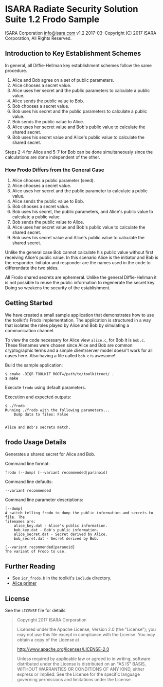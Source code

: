 # ISARA Radiate Security Solution Suite 1.2 Frodo Sample
ISARA Corporation <info@isara.com>
v1.2 2017-03: Copyright (C) 2017 ISARA Corporation, All Rights Reserved.

## Introduction to Key Establishment Schemes

In general, all Diffie-Hellman key establishment schemes follow the same
procedure.

1.  Alice and Bob agree on a set of public parameters.
2.  Alice chooses a secret value.
3.  Alice uses her secret and the public parameters to calculate a public value.
4.  Alice sends the public value to Bob.
5.  Bob chooses a secret value.
6.  Bob uses his secret and the public parameters to calculate a public value.
7.  Bob sends the public value to Alice.
8.  Alice uses her secret value and Bob's public value to calculate the shared
    secret.
9.  Bob uses his secret value and Alice's public value to calculate the shared
    secret.

Steps 2-4 for Alice and 5-7 for Bob can be done simultaneously since the
calculations are done independent of the other.

### How Frodo Differs from the General Case

1.  Alice chooses a public parameter (seed).
2.  Alice chooses a secret value.
3.  Alice uses her secret and the public parameter to calculate a public value.
4.  Alice sends the public value to Bob.
5.  Bob chooses a secret value.
6.  Bob uses his secret, the public parameters, and Alice's public value to
    calculate a public value.
7.  Bob sends the public value to Alice.
8.  Alice uses her secret value and Bob's public value to calculate the shared
    secret.
9.  Bob uses his secret value and Alice's public value to calculate the shared
    secret.

Unlike the general case Bob cannot calculate his public value without first
receiving Alice's public value. In this scenario Alice is the initiator and Bob
is the responder. Initiator and responder are the names used in the code to
differentiate the two sides.

All Frodo shared secrets are ephemeral. Unlike the general Diffie-Hellman it is
not possible to reuse the public information to regenerate the secret key. Doing
so weakens the security of the establishment.

## Getting Started

We have created a small sample application that demonstrates how to use the
toolkit's Frodo implementation. The application is structured in a way that
isolates the roles played by Alice and Bob by simulating a communication
channel.

To view the code necessary for Alice view `alice.c`, for Bob it is `bob.c`.
These filenames were chosen since Alice and Bob are common cryptographic terms
and a simple client/server model doesn't work for all cases here. Also having a
file called `bob.c` is awesome!

Build the sample application:

```
$ cmake -DIQR_TOOLKIT_ROOT=/path/to/toolkitroot/ .
$ make
```

Execute `frodo` using default parameters.

Execution and expected outputs:

```
$ ./frodo
Running ./frodo with the following parameters...
    Dump data to files: False


Alice and Bob's secrets match.
```

## frodo Usage Details

Generates a shared secret for Alice and Bob.

Command line format:

```
frodo [--dump] [--variant recommended|paranoid]
```

Command line defaults:

```
--variant recommended
```

Command line parameter descriptions:

```
[--dump]
A switch telling frodo to dump the public information and secrets to file. The
filenames are:
    alice_key.dat - Alice's public information.
    bob_key.dat - Bob's public information.
    alice_secret.dat - Secret derived by Alice.
    bob_secret.dat - Secret derived by Bob.

[--variant recommended|paranoid]
The variant of Frodo to use.
```

## Further Reading

* See `iqr_frodo.h` in the toolkit's `include` directory.
* [Alice primer](http://www.gutenberg.org/ebooks/11.txt.utf-8)

## License

See the `LICENSE` file for details:

> Copyright 2017 ISARA Corporation
> 
> Licensed under the Apache License, Version 2.0 (the "License");
> you may not use this file except in compliance with the License.
> You may obtain a copy of the License at
> 
> http://www.apache.org/licenses/LICENSE-2.0
> 
> Unless required by applicable law or agreed to in writing, software
> distributed under the License is distributed on an "AS IS" BASIS,
> WITHOUT WARRANTIES OR CONDITIONS OF ANY KIND, either express or implied.
> See the License for the specific language governing permissions and
> limitations under the License.
